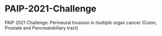# PAIP-2021-Challenge
PAIP 2021 Challenge: Perineural Invasion in multiple organ cancer (Colon, Prostate and Pancreatobiliary tract)
